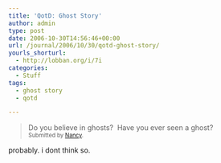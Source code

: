 ```yaml
---
title: 'QotD: Ghost Story'
author: admin
type: post
date: 2006-10-30T14:56:46+00:00
url: /journal/2006/10/30/qotd-ghost-story/
yourls_shorturl:
  - http://lobban.org/i/7i
categories:
  - Stuff
tags:
  - ghost story
  - qotd

---
```

> Do you believe in ghosts?&#160; Have you ever seen a ghost?&#160;   
> <span style="font-size: 0.8em">Submitted by <a class="enclosure-inline-user" href="http://nheiges.vox.com/">Nancy</a>.</span>

probably. i dont think so.